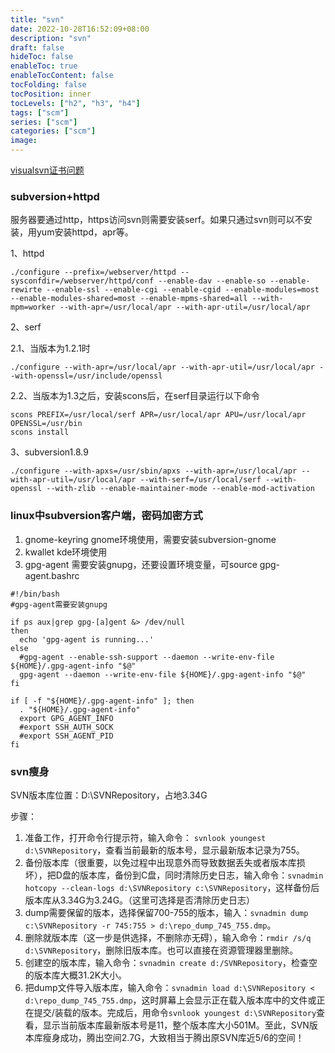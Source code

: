 ```yaml
---
title: "svn"
date: 2022-10-28T16:52:09+08:00
description: "svn"
draft: false
hideToc: false
enableToc: true
enableTocContent: false
tocFolding: false
tocPosition: inner
tocLevels: ["h2", "h3", "h4"]
tags: ["scm"]
series: ["scm"]
categories: ["scm"]
image:
---
```

[visualsvn证书问题](https://www.visualsvn.com/support/topic/00056/)

### subversion+httpd

服务器要通过http，https访问svn则需要安装serf。如果只通过svn则可以不安装，用yum安装httpd，apr等。

1、httpd

```
./configure --prefix=/webserver/httpd --sysconfdir=/webserver/httpd/conf --enable-dav --enable-so --enable-rewirte --enable-ssl --enable-cgi --enable-cgid --enable-modules=most --enable-modules-shared=most --enable-mpms-shared=all --with-mpm=worker --with-apr=/usr/local/apr --with-apr-util=/usr/local/apr
```

2、serf

2.1、当版本为1.2.1时

```
./configure --with-apr=/usr/local/apr --with-apr-util=/usr/local/apr --with-openssl=/usr/include/openssl
```

2.2、当版本为1.3之后，安装scons后，在serf目录运行以下命令

```
scons PREFIX=/usr/local/serf APR=/usr/local/apr APU=/usr/local/apr OPENSSL=/usr/bin
scons install
```

3、subversion1.8.9

```
./configure --with-apxs=/usr/sbin/apxs --with-apr=/usr/local/apr --with-apr-util=/usr/local/apr --with-serf=/usr/local/serf --with-openssl --with-zlib --enable-maintainer-mode --enable-mod-activation
```

### linux中subversion客户端，密码加密方式

1. gnome-keyring    gnome环境使用，需要安装subversion-gnome
2. kwallet        kde环境使用
3. gpg-agent        需要安装gnupg，还要设置环境变量，可source gpg-agent.bashrc

```
#!/bin/bash
#gpg-agent需要安装gnupg

if ps aux|grep gpg-[a]gent &> /dev/null
then
  echo 'gpg-agent is running...'
else
  #gpg-agent --enable-ssh-support --daemon --write-env-file ${HOME}/.gpg-agent-info "$@"
  gpg-agent --daemon --write-env-file ${HOME}/.gpg-agent-info "$@"
fi

if [ -f "${HOME}/.gpg-agent-info" ]; then
  . "${HOME}/.gpg-agent-info"
  export GPG_AGENT_INFO
  #export SSH_AUTH_SOCK
  #export SSH_AGENT_PID
fi
```

### svn瘦身

SVN版本库位置：D:\SVNRepository，占地3.34G

步骤：

1. 准备工作，打开命令行提示符，输入命令： `svnlook youngest d:\SVNRepository`，查看当前最新的版本号，显示最新版本记录为755。
2. 备份版本库（很重要，以免过程中出现意外而导致数据丢失或者版本库损坏），把D盘的版本库，备份到C盘，同时清除历史日志，输入命令：`svnadmin hotcopy --clean-logs d:\SVNRepository c:\SVNRepository`，这样备份后版本库从3.34G为3.24G。（这里可选择是否清除历史日志）
3. dump需要保留的版本，选择保留700-755的版本，输入：`svnadmin dump c:\SVNRepository -r 745:755 > d:\repo_dump_745_755.dmp`。
4. 删除就版本库（这一步是供选择，不删除亦无碍），输入命令：`rmdir /s/q d:\SVNRepository`，删除旧版本库。也可以直接在资源管理器里删除。
5. 创建空的版本库，输入命令：`svnadmin create d:/SVNRepository`，检查空的版本库大概31.2K大小。
6. 把dump文件导入版本库，输入命令：`svnadmin load d:\SVNRepository < d:\repo_dump_745_755.dmp`，这时屏幕上会显示正在载入版本库中的文件或正在提交/装载的版本。完成后，用命令`svnlook youngest d:\SVNRepository`查看，显示当前版本库最新版本号是11，整个版本库大小501M。至此，SVN版本库瘦身成功，腾出空间2.7G，大致相当于腾出原SVN库近5/6的空间！




